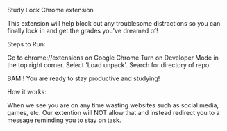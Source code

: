 Study Lock Chrome extension

This extension will help block out any troublesome distractions so you can finally lock in and get the grades you've dreamed of!


Steps to Run: 

Go to chrome://extensions on Google Chrome
Turn on Developer Mode in the top right corner. 
Select 'Load unpack'.
Search for directory of repo. 

BAM!! You are ready to stay productive and studying!

How it works:

When we see you are on any time wasting websites such as social media, games, etc. Our extention will NOT allow that and instead redirect you to a message reminding you to stay on task. 





